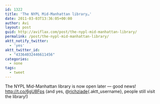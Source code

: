 ```yaml
---
id: 1322
title: 'The NYPL Mid-Manhattan library…'
date: 2011-03-03T13:36:05+00:00
author: Avi
layout: post
guid: http://aviflax.com/post/the-nypl-mid-manhattan-library/
permalink: /post/the-nypl-mid-manhattan-library/
aktt_notify_twitter:
  - 'yes'
aktt_twitter_id:
  - "43364032446611456"
categories:
  - none
tags:
  - tweet
---
```

The NYPL Mid-Manhattan library is now open later — good news! <a href="http://t.co/6gU8Fps" rel="nofollow">http://t.co/6gU8Fps</a> (and yes, @[richziade](http://twitter.com/richziade){.aktt_username}, people still visit the library!)